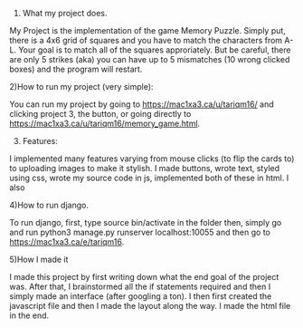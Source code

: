 1) What my project does.

My Project is the implementation of the game Memory Puzzle. Simply put, there is a 4x6 grid of squares and you have to match the characters from A-L. Your goal is to match all of the squares approriately. But be careful, there are only 5 strikes (aka) you can have up to 5 mismatches (10 wrong clicked boxes) and the program will restart.

2)How to run my project (very simple):

You can run my project by going to https://mac1xa3.ca/u/tariqm16/ and clicking project 3, the button, or going directly to https://mac1xa3.ca/u/tariqm16/memory_game.html. 

3) Features:

I implemented many features varying from mouse clicks (to flip the cards to) to uploading images to make it stylish. I made buttons, wrote text, styled using css, wrote my source code in js, implemented both of these in html. I also 

4)How to run django.

To run django, first, type source bin/activate in the folder then, simply go and run python3 manage.py runserver localhost:10055 and then go to https://mac1xa3.ca/e/tariqm16.

5)How I made it

I made this project by first writing down what the end goal of the project was. After that, I brainstormed all the if statements required and then I simply made an interface (after googling a ton). I then first created the javascript file and then I made the layout along the way. I made the html file in the end.


